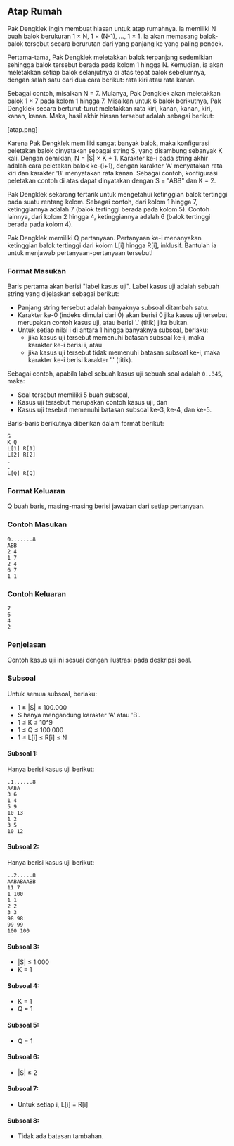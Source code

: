 ## Atap Rumah

Pak Dengklek ingin membuat hiasan untuk atap rumahnya. Ia memiliki N buah balok berukuran 1 × N, 1 × (N-1), ..., 1 × 1. Ia akan memasang balok-balok tersebut secara berurutan dari yang panjang ke yang paling pendek.

Pertama-tama, Pak Dengklek meletakkan balok terpanjang sedemikian sehingga balok tersebut berada pada kolom 1 hingga N. Kemudian, ia akan meletakkan setiap balok selanjutnya di atas tepat balok sebelumnya, dengan salah satu dari dua cara berikut: rata kiri atau rata kanan.

Sebagai contoh, misalkan N = 7. Mulanya, Pak Dengklek akan meletakkan balok 1 × 7 pada kolom 1 hingga 7. Misalkan untuk 6 balok berikutnya, Pak Dengklek secara berturut-turut meletakkan rata kiri, kanan, kanan, kiri, kanan, kanan. Maka, hasil akhir hiasan tersebut adalah sebagai berikut:

[atap.png]

Karena Pak Dengklek memiliki sangat banyak balok, maka konfigurasi peletakan balok dinyatakan sebagai string S, yang disambung sebanyak K kali. Dengan demikian, N = |S| × K + 1. Karakter ke-i pada string akhir adalah cara peletakan balok ke-(i+1), dengan karakter 'A' menyatakan rata kiri dan karakter 'B' menyatakan rata kanan. Sebagai contoh, konfigurasi peletakan contoh di atas dapat dinyatakan dengan S = "ABB" dan K = 2.

Pak Dengklek sekarang tertarik untuk mengetahui ketinggian balok tertinggi pada suatu rentang kolom. Sebagai contoh, dari kolom 1 hingga 7, ketinggiannya adalah 7 (balok tertinggi berada pada kolom 5). Contoh lainnya, dari kolom 2 hingga 4, ketinggiannya adalah 6 (balok tertinggi berada pada kolom 4).

Pak Dengklek memiliki Q pertanyaan. Pertanyaan ke-i menanyakan ketinggian balok tertinggi dari kolom L[i] hingga R[i], inklusif. Bantulah ia untuk menjawab pertanyaan-pertanyaan tersebut!

### Format Masukan

Baris pertama akan berisi "label kasus uji". Label kasus uji adalah sebuah string yang dijelaskan sebagai berikut:

- Panjang string tersebut adalah banyaknya subsoal ditambah satu.
- Karakter ke-0 (indeks dimulai dari 0) akan berisi 0 jika kasus uji tersebut merupakan contoh kasus uji, atau berisi '.' (titik) jika bukan.
- Untuk setiap nilai i di antara 1 hingga banyaknya subsoal, berlaku:
  - jika kasus uji tersebut memenuhi batasan subsoal ke-i, maka karakter ke-i berisi i, atau
  - jika kasus uji tersebut tidak memenuhi batasan subsoal ke-i, maka karakter ke-i berisi karakter '.' (titik).

Sebagai contoh, apabila label sebuah kasus uji sebuah soal adalah `0..345`, maka:

- Soal tersebut memiliki 5 buah subsoal,
- Kasus uji tersebut merupakan contoh kasus uji, dan
- Kasus uji tesebut memenuhi batasan subsoal ke-3, ke-4, dan ke-5.

Baris-baris berikutnya diberikan dalam format berikut:

    S
    K Q
    L[1] R[1]
    L[2] R[2]
    .
    .
    L[Q] R[Q]

### Format Keluaran

Q buah baris, masing-masing berisi jawaban dari setiap pertanyaan.

### Contoh Masukan

    0.......8
    ABB
    2 4
    1 7
    2 4
    6 7
    1 1

### Contoh Keluaran

    7
    6
    4
    2

### Penjelasan

Contoh kasus uji ini sesuai dengan ilustrasi pada deskripsi soal.

### Subsoal

Untuk semua subsoal, berlaku:

- 1 ≤ |S| ≤ 100.000
- S hanya mengandung karakter 'A' atau 'B'.
- 1 ≤ K ≤ 10^9
- 1 ≤ Q ≤ 100.000
- 1 ≤ L[i] ≤ R[i] ≤ N

#### Subsoal 1:

Hanya berisi kasus uji berikut:

    .1......8
    AABA
    3 6
    1 4
    5 9
    10 13
    1 2
    3 5
    10 12

#### Subsoal 2:

Hanya berisi kasus uji berikut:

    ..2.....8
    AABABAABB
    11 7
    1 100
    1 1
    2 2
    3 3
    98 98
    99 99
    100 100

#### Subsoal 3:

- |S| ≤ 1.000
- K = 1

#### Subsoal 4:

- K = 1
- Q = 1

#### Subsoal 5:

- Q = 1

#### Subsoal 6:

- |S| ≤ 2

#### Subsoal 7:

- Untuk setiap i, L[i] = R[i]

#### Subsoal 8:

- Tidak ada batasan tambahan.
